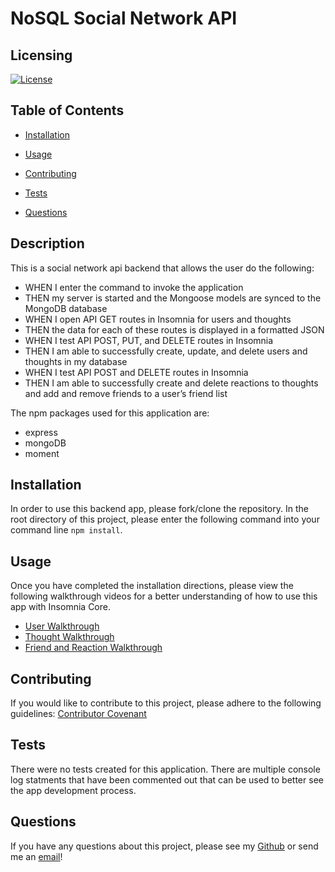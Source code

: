 
# NoSQL Social Network API


## Licensing

[![License](https://img.shields.io/badge/License-MIT-yellow.svg)](https://choosealicense.com/licenses/mit/)
    

## Table of Contents

* [Installation](#installation)
    

* [Usage](#usage)
    

* [Contributing](#contributing)
    

* [Tests](#tests)
    

* [Questions](#questions)
    
    
## Description
This is a social network api backend that allows the user do the following:

- WHEN I enter the command to invoke the application
- THEN my server is started and the Mongoose models are synced to the MongoDB database
- WHEN I open API GET routes in Insomnia for users and thoughts
- THEN the data for each of these routes is displayed in a formatted JSON
- WHEN I test API POST, PUT, and DELETE routes in Insomnia
- THEN I am able to successfully create, update, and delete users and thoughts in my database
- WHEN I test API POST and DELETE routes in Insomnia
- THEN I am able to successfully create and delete reactions to thoughts and add and remove friends to a user’s friend list

The npm packages used for this application are:
- express
- mongoDB
- moment

## Installation

In order to use this backend app, please fork/clone the repository. In the root directory of this project, please enter the following command into your command line `npm install`. 

## Usage

Once you have completed the installation directions, please view the following walkthrough videos for a better understanding of how to use this app with Insomnia Core.

- [User Walkthrough](https://watch.screencastify.com/v/eCmMKpDrvQNN0pn0el1Z)
- [Thought Walkthrough](https://watch.screencastify.com/v/hIXVCG85izEUxCVFTfk7)
- [Friend and Reaction Walkthrough](https://watch.screencastify.com/v/b1gSjc3UDQRIH7Qh1WZV)

## Contributing

If you would like to contribute to this project, please adhere to the following guidelines: [Contributor Covenant](https://www.contributor-covenant.org/)
    

## Tests

There were no tests created for this application. There are multiple console log statments that have been commented out that can be used to better see the app development process.

## Questions

If you have any questions about this project, please see my [Github](https://github.com/tniemeye19) or send me an [email](timothy.niemeyer19@gmail.com)!